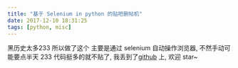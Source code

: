 ```yaml
---
title: "基于 Selenium in python 的贴吧删帖机"
date: 2017-12-10 18:31:25
tags: [python, misc]
---
```


黑历史太多233 所以做了这个 主要是通过 selenium 自动操作浏览器, 不然手动可能要点半天 233 代码挺多的就不贴了, 我丢到了[github](https://github.com/rmb122/Delete-my-hisroy-in-tieba) 上, 欢迎 star~